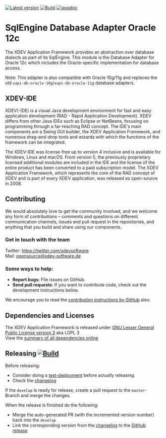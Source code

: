 [![Latest version](https://img.shields.io/maven-central/v/com.xdev-software/xapi-db-oracle-12c)](https://mvnrepository.com/artifact/com.xdev-software/xapi-db-oracle-12c)
[![Build](https://img.shields.io/github/workflow/status/xdev-software/xapi-db-oracle-12c/Check%20Build/develop)](https://github.com/xdev-software/xapi-db-oracle-12c/actions/workflows/checkBuild.yml?query=branch%3Adevelop)
[![javadoc](https://javadoc.io/badge2/com.xdev-software/xapi-db-oracle-12c/javadoc.svg)](https://javadoc.io/doc/com.xdev-software/xapi-db-oracle-12c) 

# SqlEngine Database Adapter Oracle 12c

The XDEV Application Framework provides an abstraction over database dialects as part of its SqlEngine. This module is the Database Adapter for Oracle 12c which includes the Oracle-specific implementation for database access.

Note: This adapter is also compatible with Oracle 10g/11g and replaces the old ``xapi-db-oracle-10g``/``xapi-db-oracle-11g`` database adapters.

## XDEV-IDE
XDEV(-IDE) is a visual Java development environment for fast and easy application development (RAD - Rapid Application Development). XDEV differs from other Java IDEs such as Eclipse or NetBeans, focusing on programming through a far-reaching RAD concept. The IDE's main components are a Swing GUI builder, the XDEV Application Framework, and numerous drag-and-drop tools and wizards with which the functions of the framework can be integrated.

The XDEV-IDE was license-free up to version 4 inclusive and is available for Windows, Linux and macOS. From version 5, the previously proprietary licensed additional modules are included in the IDE and the license of the entire product has been converted to a paid subscription model. The XDEV Application Framework, which represents the core of the RAD concept of XDEV and is part of every XDEV application, was released as open-source in 2008.

## Contributing

We would absolutely love to get the community involved, and we welcome any form of contributions – comments and questions on different communication channels, issues and pull request in the repositories, and anything that you build and share using our components.

### Get in touch with the team

Twitter: https://twitter.com/xdevsoftware<br/>
Mail: opensource@xdev-software.de

### Some ways to help:

- **Report bugs**: File issues on GitHub.
- **Send pull requests**: If you want to contribute code, check out the development instructions below.

We encourage you to read the [contribution instructions by GitHub](https://guides.github.com/activities/contributing-to-open-source/#contributing) also.

## Dependencies and Licenses
The XDEV Application Framework is released under [GNU Lesser General Public License version 3](https://www.gnu.org/licenses/lgpl-3.0.en.html) aka LGPL 3<br/>
View the [summary of all dependencies online](https://xdev-software.github.io/xapi-db-oracle-12c/dependencies/)

## Releasing [![Build](https://img.shields.io/github/workflow/status/xdev-software/xapi-db-oracle-12c/Release?label=Release)](https://github.com/xdev-software/xapi-db-oracle-12c/actions/workflows/release.yml)

Before releasing:
* Consider doing a [test-deployment](https://github.com/xdev-software/xapi-db-oracle-12c/actions/workflows/test-deploy.yml?query=branch%3Adevelop) before actually releasing.
* Check the [changelog](CHANGELOG.md)

If the ``develop`` is ready for release, create a pull request to the ``master``-Branch and merge the changes.

When the release is finished do the following:
* Merge the auto-generated PR (with the incremented version number) back into the ``develop``
* Link the corresponding version from the [changelog](CHANGELOG.md) to the [GitHub release](https://github.com/xdev-software/xapi-db-oracle-12c/releases/latest)
